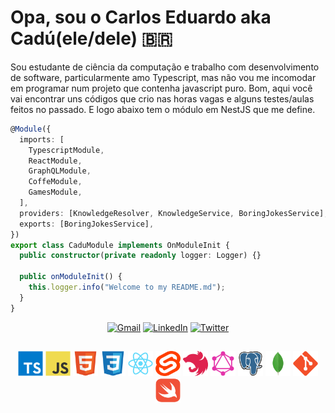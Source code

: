 # Opa, sou o Carlos Eduardo aka Cadú(ele/dele) 🇧🇷

Sou estudante de ciência da computação e trabalho com desenvolvimento de software, particularmente amo Typescript, mas não vou me incomodar em programar num projeto que contenha javascript puro. Bom, aqui você vai encontrar uns códigos que crio nas horas vagas e alguns testes/aulas feitos no passado. E logo abaixo tem o módulo em NestJS que me define.

```ts
@Module({
  imports: [
    TypescriptModule,
    ReactModule,
    GraphQLModule,
    CoffeModule,
    GamesModule,
  ],
  providers: [KnowledgeResolver, KnowledgeService, BoringJokesService],
  exports: [BoringJokesService],
})
export class CaduModule implements OnModuleInit {
  public constructor(private readonly logger: Logger) {}

  public onModuleInit() {
    this.logger.info("Welcome to my README.md");
  }
}
```

<div align="center">
  <a href="mailto:ceo.paludetto@gmail.com"><img src="https://img.shields.io/badge/-Gmail-%23EA4335?style=for-the-badge&logo=gmail&logoColor=white" alt="Gmail"></a>
  <a href="https://www.linkedin.com/in/ceopaludetto" target="_blank"><img src="https://img.shields.io/badge/-LinkedIn-%230077B5?style=for-the-badge&logo=linkedin&logoColor=white" alt="LinkedIn"/></a>
  <a href="https://twitter.com/soreduard" target="_blank"><img src="https://img.shields.io/badge/-Twitter-%231DA1F2?style=for-the-badge&logo=twitter&logoColor=white" alt="Twitter"/></a>
</div>

##

<div align="center">
  <img height="40" src="https://raw.githubusercontent.com/devicons/devicon/master/icons/typescript/typescript-original.svg" alt="Typescript"/>
  <img height="40" src="https://raw.githubusercontent.com/devicons/devicon/master/icons/javascript/javascript-original.svg" alt="Javascript"/>
  <img height="40" src="https://raw.githubusercontent.com/devicons/devicon/master/icons/html5/html5-original.svg" alt="HTML"/>
  <img height="40" src="https://raw.githubusercontent.com/devicons/devicon/master/icons/css3/css3-original.svg" alt="CSS"/>
  <img height="40" src="https://raw.githubusercontent.com/devicons/devicon/master/icons/react/react-original.svg" alt="ReactJS"/>
  <img height="40" src="https://raw.githubusercontent.com/devicons/devicon/master/icons/svelte/svelte-original.svg" alt="Svelte"/>
  <img height="40" src="https://raw.githubusercontent.com/devicons/devicon/master/icons/nestjs/nestjs-plain.svg" alt="NestJS"/>
  <img height="40" src="https://raw.githubusercontent.com/devicons/devicon/master/icons/graphql/graphql-plain.svg" alt="GraphQL"/>
  <img height="40" src="https://raw.githubusercontent.com/devicons/devicon/master/icons/postgresql/postgresql-original.svg" alt="PostgreSQL"/>
  <img height="40" src="https://raw.githubusercontent.com/devicons/devicon/master/icons/mongodb/mongodb-original.svg" alt="MongoDB"/>
  <img height="40" src="https://raw.githubusercontent.com/devicons/devicon/master/icons/git/git-plain.svg" alt="Git"/>
  <img height="40" src="https://raw.githubusercontent.com/devicons/devicon/master/icons/swift/swift-original.svg" alt="Swift"/>
</div>
